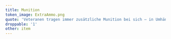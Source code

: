 ```yaml
---
title: Munition
token_image: ExtraAmmo.png
quote: 'Veteranen tragen immer zusätzliche Munition bei sich – in Umhängebeuteln, speziell gefertigten Gürteln oder gar lose in den Hosentaschen – denn manchmal sind es die paar Extraschüsse, die entscheiden, ob man überlebt oder nicht.'
droppable: '1'
other: item
---
```


